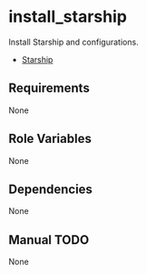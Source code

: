 # install_starship

Install Starship and configurations.

- [Starship](https://starship.rs/)

## Requirements

None

## Role Variables

None

## Dependencies

None

## Manual TODO

None
